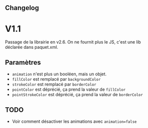 ## Changelog

# V1.1

Passage de la librairie en v2.6.
On ne fournit plus le JS, c'est une lib déclarée dans paquet.xml.

## Paramètres

* `animation` n'est plus un booléen, mais un objet.
* `fillColor` est remplacé par `backgroundColor`
* `strokeColor` est remplacé par `borderColor`
* `pointColor` est déprécié, ça prend la valeur de `fillColor`
* `pointStrokeColor` est déprécié, ça prend la valeur de `borderColor`

## TODO

* Voir comment désactiver les animations avec `animation=false`